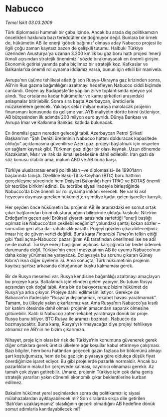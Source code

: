 # Nabucco

*Temel İskit 03.03.2009*

<div class="taraf_structure_2col_1zq">
<div class="margen_n">



 <p>Türk diplomasisi hummalı bir çaba içinde. Ancak bu arada dış politikamızın öncelikleri hakkında bazı tereddütler de doğmuyor değil. Bunlara bir örnek de, hükümetin AB ile enerji ‘göbek bağımız’ olmaya aday Nabucco projesi ile ilgili çoğu zaman kayıtsız bazen de çelişkili tutumu. Halbuki Türkiye üzerinden Avusturya’ya uzanan 3.300 km’lik bu gaz boru hattı projesi ‘enerji ikmali açısından stratejik önemimizi’ sözde bırakmayacak en önemli girişim. Ekonomik getirisi yanında paha biçilmez bir stratejik koz. Kafkaslar ve Balkanlar’da önemli rol oynama iddiamız varsa, bunun için etkili bir manivela. <br/><br/>Avrupa’nın üşüme tehlikesi atlattığı son Rusya-Ukrayna gaz krizinden sonra, AB’nin Rus gazına bağımlılığını azaltmayı hedefleyen Nabucco ciddi biçimde canlandı. Geçen ay Budapeşte’de yapılan zirve toplantısında epeyce yol alındı. Yaz ortalarına kadar hükümetler ve kamu şirketleri arasındaki anlaşmalar bitirilebilir. Sonra sıra başta Azerbaycan, üreticilerle müzakerelere gelecek. Yaklaşık sekiz milyar euroya malolacak projenin finansmanı konusunda da gelişme var. AYB maliyetin dörtte birini üstleniyor. AB bütçesinden ilk adımda 200 milyon euro ayrıldı. Dünya Bankası ve Avrupa İmar ve Kalkınma Bankası katkıda bulunacak. <br/><br/>En önemlisi gazın nereden geleceği tabii. Azerbaycan Petrol Şirketi Başkanı’nın “Şah Denizi üretiminin Nabucco hattını dolduracak kapasitede olduğu” açıklamasına güvenilirse Azeri gazı projeyi başlatmak için nispeten en sağlam kaynak gibi. Türkmen gazı diğer bir olası kaynak. Uzun dönemde Kazakistan, Mısır ve Irak da ikmal şebekesine dahil edilebilir. İran gazı da söz konusu olabilir ama, malum ABD ve AB buna karşı. <br/><br/>Türkiye uluslararası enerji politikaları –ve diplomasisi- ile 1990’ların başlarında tanıştı. Özellikle Bakü-Tiflis-Ceyhan (BTC) boru hattının gerçekleşme sürecinde hem Dışişleri Bakanlığı hem TPAO ve BOTAŞ önemli bir tecrübe birikimi edindi. Bu tecrübe siyasi iradeyle birleştiğinde Nabucco’da bize önemli bir rol oynama imkânı verecek. Ne var ki asıl heyecanı duyması gereken hükümetten şimdiye kadar gelen işaretler karışık. <br/><br/>Her şeyden önce hükümetin bu projenin AB ile aramızdaki en somut ortak çıkar bağlarından birini oluşturacağının bilincinde olduğu kuşkulu. Nitekim Erdoğan’ın geçen ayki Brüksel ziyareti sırasında sarfettiği “enerji başlığı açılmaz ise Nabucco’dan çekilebileceğimiz” yolundaki şantaj kokan sözler –sonradan geri alsa da- rahatsızlık yarattı. Projeyi gözden çıkarabileceğimiz iması hiç de güven verici değildi. Buna karşı <i>Financial Times</i>’ın telkin ettiği gibi ‘fasıl açma-Nabucco’ pazarlığının AB tarafından önerilmesi ise ne adil ne de makul. Türkiye enerji başlığının açılması karşılığında bir bedel ödemek durumunda değil. Türkiye’nin enerji mevzuatının AB ile uyumu Nabucco’nun daha kolay yürümesine yarayacak. Dolayısıyla bu sorunu çıkaran Güney Kıbrıs’ı ikna diğer üyelerin işi. Ama sonuçta, Türk hükümetinin projenin kayıtsız şartsız arkasında olduğundan kuşku kalmaması gerek. <br/><br/>Bir de Rusya meselesi var. Rusya kendisine bağımlılığı azaltmayı amaçlayan bu projeye karşı. Baltalamak için elinden geleni yapıyor. Bu tutum Rusya açısından çok doğal tabii. Ama bir de bakıyorsunuz bizim hükümet de Rusya’ya arka çıkıyor. Projeye dahil edilmesini istiyor. Gerekçe de Babacan’ın ifadesiyle “Rusya’yı dışlamamak, rekabet havası yaratmamak”. Tamam, bu ülkeyle yakın çıkarlarımız var. Ama Rusya’nın Nabucco’ya kısıtlı bir katılım ötesinde dahil olması projenin amacından saparak ölmesine götürebilir. Kaldı ki Nabucco zaten rekabet yaratmaya dönük bir proje. Rusya bunu biliyor. BTC Rusya ile aramızı bozmadı. Nabucco da bozmayacaktır. Buna karşı, Rusya’yı kırmayacağız diye projeyi tehlikeye atmamız ne AB’nin ne bizim çıkarımıza. <br/><br/>Nihayet, proje için olası bir risk de Türkiye’nin konumuna güvenerek gerek diğer ortaklara gerek üretici ülkelere ağır koşullar kabul ettirmeye çalışması. Bazı bilgiler, hem boru hattından geçecek gazın fazlaca bir bölümünü almayı şart koştuğumuza, hem de bu gaz için piyasaya göre oldukça düşük fiyat önerdiğimize işaret ediyor. Bu gibi projelerde pazarlık normaldir. Ancak bu pazarlıkların makul bir çerçevede kalması, caydırıcı olmaması gerekir. Az tamah çok ziyan getirebilir. Umarız, projenin Türkiye için çok daha geniş stratejik yararları yakın dönemli ekonomik çıkar beklentilerine kurban edilmez. <br/><br/>Bakalım hükümet yerel seçimlerden sonra dış politikamızı iç siyasi mülahazalardan ayıklayabilecek mi? Son sıralarda sıkça dile getirilen ‘Batı’dan uzaklaşmamız’ olasılığının geçerli olmadığını AB hedefine dönük somut adımlarla kanıtlayabilecek mi?</p>
<br/>
<br/>
<br/>



<br/>


<div id="taraf_not">
</div>

</div>


</div>
